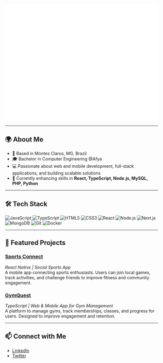 ![Metrics](https://raw.githubusercontent.com/JhonatanMotaDev/JhonatanMotaDev/main/github-metrics.svg)

---

## 🌍 About Me
- 📍 Based in Montes Claros, MG, Brazil  
- 🎓 Bachelor in Computer Engineering @Afya
- 💻 Passionate about web and mobile development, full-stack applications, and building scalable solutions  
- 🌱 Currently enhancing skills in **React, TypeScript, Node.js, MySQL, PHP, Python**

---

## 🛠 Tech Stack

<p align="left">
  <img src="https://cdn.jsdelivr.net/gh/devicons/devicon/icons/javascript/javascript-original.svg" alt="JavaScript" width="24" height="24"/>
  <img src="https://cdn.jsdelivr.net/gh/devicons/devicon/icons/typescript/typescript-original.svg" alt="TypeScript" width="24" height="24"/>
  <img src="https://cdn.jsdelivr.net/gh/devicons/devicon/icons/html5/html5-original.svg" alt="HTML5" width="24" height="24"/>
  <img src="https://cdn.jsdelivr.net/gh/devicons/devicon/icons/css3/css3-original.svg" alt="CSS3" width="24" height="24"/>
  <img src="https://cdn.jsdelivr.net/gh/devicons/devicon/icons/react/react-original.svg" alt="React" width="24" height="24"/>
  <img src="https://cdn.jsdelivr.net/gh/devicons/devicon/icons/nodejs/nodejs-original.svg" alt="Node.js" width="24" height="24"/>
  <img src="https://cdn.jsdelivr.net/gh/devicons/devicon/icons/php/php-original.svg" alt="Next.js" width="24" height="24"/>
  <img src="https://cdn.jsdelivr.net/gh/devicons/devicon/icons/mysql/mysql-original.svg" alt="MongoDB" width="24" height="24"/>
  <img src="https://cdn.jsdelivr.net/gh/devicons/devicon/icons/git/git-original.svg" alt="Git" width="24" height="24"/>
  <img src="https://cdn.jsdelivr.net/gh/devicons/devicon/icons/docker/docker-original.svg" alt="Docker" width="24" height="24"/>
</p>

---

## 🚀 Featured Projects

### [Sports Connect](https://github.com/JhonatanMotaDev/sports-connect)
*React Native | Social Sports App*  
A mobile app connecting sports enthusiasts. Users can join local games, track activities, and challenge friends to improve fitness and community engagement.

### [GymQuest](https://github.com/JhonatanMotaDev/gymquest)
*TypeScript | Web & Mobile App for Gym Management*  
A platform to manage gyms, track memberships, classes, and progress for users. Designed to improve engagement and retention.

---

## 📫 Connect with Me
- [LinkedIn](https://www.linkedin.com/in/jhonatanmota)  
- [Twitter](https://twitter.com/jhonatanmotadev)  
